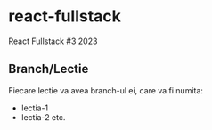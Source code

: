 # react-fullstack

React Fullstack #3 2023

## Branch/Lectie

Fiecare lectie va avea branch-ul ei, care va fi numita:

- lectia-1
- lectia-2
  etc.
